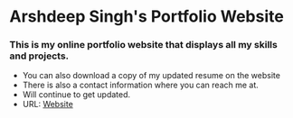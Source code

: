 # Arshdeep Singh's Portfolio  Website


### This is my online portfolio website that displays all my skills and projects.
- You can also download a copy of my updated resume on the website
- There is also a contact information where you can reach me at.
- Will continue to get updated.
- URL: [Website](https://arsy209.githhub.io)
